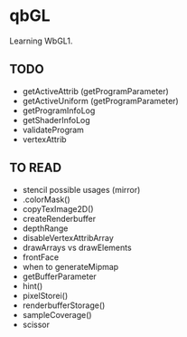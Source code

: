 # qbGL

Learning WbGL1.

## TODO
- getActiveAttrib (getProgramParameter)
- getActiveUniform (getProgramParameter)
- getProgramInfoLog
- getShaderInfoLog
- validateProgram
- vertexAttrib


## TO READ
- stencil possible usages (mirror)
- .colorMask()
- copyTexImage2D()
- createRenderbuffer
- depthRange
- disableVertexAttribArray
- drawArrays vs drawElements
- frontFace
- when to generateMipmap
- getBufferParameter
- hint()
- pixelStorei()
- renderbufferStorage()
- sampleCoverage()
- scissor
